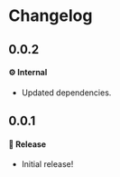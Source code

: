 # Changelog

## 0.0.2

#### ⚙️ Internal

- Updated dependencies.

## 0.0.1

#### 🎉 Release

- Initial release!
